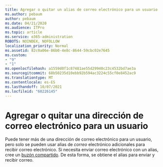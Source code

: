 ```yaml
---
title: Agregar o quitar un alias de correo electrónico para un usuario
ms.author: pebaum
author: pebaum
ms.date: 04/21/2020
ms.audience: ITPro
ms.topic: article
ms.service: o365-administration
ROBOTS: NOINDEX, NOFOLLOW
localization_priority: Normal
ms.assetid: 82c0a06e-86b0-4e8c-8644-59cbc02e7645
ms.custom:
- "9"
- "1"
ms.openlocfilehash: a1559d0f1c87481ae55d29940c23c4532bd7ae3a
ms.sourcegitcommit: 68b50235d10ebb92b594ac3224c55cf0e8452ac9
ms.translationtype: MT
ms.contentlocale: es-ES
ms.lasthandoff: 10/07/2021
ms.locfileid: "60226145"
---
```

# <a name="add-or-remove-an-email-address-for-a-user"></a>Agregar o quitar una dirección de correo electrónico para un usuario

Puede tener más de una dirección de correo electrónico para un usuario, pero solo se pueden usar alias de  *correo*  electrónico adicionales para recibir correo electrónico. Si necesita enviar correo electrónico con un alias, cree un [buzón compartido](https://docs.microsoft.com/microsoft-365/admin/email/create-a-shared-mailbox). De esta forma, se obtiene el alias para enviar y recibir correo.
  